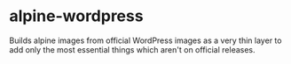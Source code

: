 # alpine-wordpress
Builds alpine images from official WordPress images as a very thin layer to add only the most essential things which aren't on official releases.
